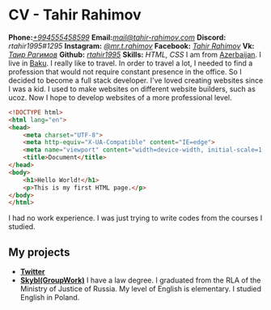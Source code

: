 # CV - Tahir Rahimov

__Phone:__*[+994555458599](tel:+99455458599)*
__Email:__*[mail@tahir-rahimov.com](mailto:mail@tahir-rahimov.com)*
__Discord:__ *rtahir1995#1295*
__Instagram:__ *[@mr.t.rahimov](https://www.instagram.com/mr.t.rahimov/)*
__Facebook:__ *[Tahir Rahimov](https://www.facebook.com/mr.T.Rahimov/)*
__Vk:__ *[Таир Рагимов](https://vk.com/mr.t.rahimov)*
__Github:__ *[rtahir1995](https://github.com/rtahir1995/)*
__Skills:__ *HTML, CSS* 
I am from [Azerbaijan](https://en.wikipedia.org/wiki/Azerbaijan). I live in [Baku](https://en.wikipedia.org/wiki/Baku). I really like to travel. In order to travel a lot, I needed to find a profession that would not require constant presence in the office. So I decided to become a full stack developer.  I've loved creating websites since I was a kid. I used to make websites on different website builders, such as ucoz. Now I hope to develop websites of a more professional level.
```html
<!DOCTYPE html>
<html lang="en">
<head>
    <meta charset="UTF-8">
    <meta http-equiv="X-UA-Compatible" content="IE=edge">
    <meta name="viewport" content="width=device-width, initial-scale=1.0">
    <title>Document</title>
</head>
<body>
    <h1>Hello World!</h1>
    <p>This is my first HTML page.</p>
</body>
</html>
```
I had no work experience. I was just trying to write codes from the courses I studied.
## My projects
* __[Twitter](https://rtahir1995.github.io/twitter/)__
* __[Skybl(GroupWork)](https://rtahir1995.github.io/skybl/)__
I have a law degree. I graduated from the RLA of the Ministry of Justice of Russia.
My level of English is elementary. I studied English in Poland.

